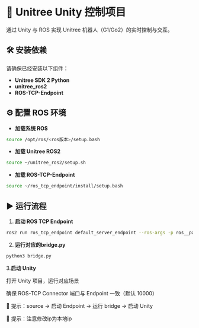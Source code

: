 # 🐾 Unitree Unity 控制项目



通过 Unity 与 ROS 实现 Unitree 机器人（G1/Go2）的实时控制与交互。

## 🛠️ 安装依赖

请确保已经安装以下组件：

- **Unitree SDK 2 Python**
- **unitree_ros2**
- **ROS-TCP-Endpoint**


## ⚙️ 配置 ROS 环境

- **加载系统 ROS**
```bash
source /opt/ros/<ros版本>/setup.bash
```

- **加载 Unitree ROS2**
```bash
source ~/unitree_ros2/setup.sh
```

- **加载 ROS-TCP-Endpoint**
```bash
source ~/ros_tcp_endpoint/install/setup.bash
```

## ▶️ 运行流程

1. **启动 ROS TCP Endpoint**
```bash
ros2 run ros_tcp_endpoint default_server_endpoint --ros-args -p ros__parameters.ros_tcp_port:=10000
```

2. **运行对应的bridge.py**
```bash
python3 bridge.py
```
3.**启动 Unity**

打开 Unity 项目，运行对应场景

确保 ROS-TCP Connector 端口与 Endpoint 一致（默认 10000）

🔹 提示：source → 启动 Endpoint → 运行 bridge → 启动 Unity

🔹 提示：注意修改ip为本地ip




